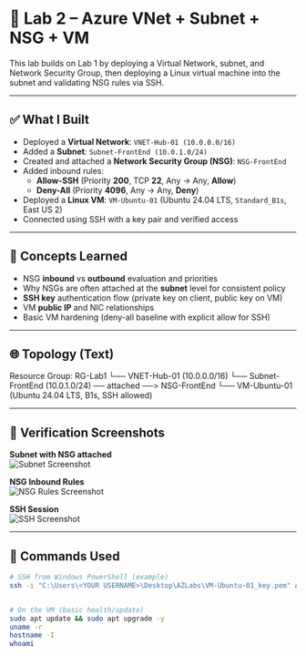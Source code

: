 # 🧪 Lab 2 – Azure VNet + Subnet + NSG + VM

This lab builds on Lab 1 by deploying a Virtual Network, subnet, and Network Security Group, then deploying a Linux virtual machine into the subnet and validating NSG rules via SSH.

---

## ✅ What I Built

- Deployed a **Virtual Network**: `VNET-Hub-01 (10.0.0.0/16)`  
- Added a **Subnet**: `Subnet-FrontEnd (10.0.1.0/24)`  
- Created and attached a **Network Security Group (NSG)**: `NSG-FrontEnd`
- Added inbound rules:
  - **Allow-SSH** (Priority **200**, TCP **22**, Any → Any, **Allow**)
  - **Deny-All** (Priority **4096**, Any → Any, **Deny**)
- Deployed a **Linux VM**: `VM-Ubuntu-01` (Ubuntu 24.04 LTS, `Standard_B1s`, East US 2)
- Connected using SSH with a key pair and verified access

---

## 🧠 Concepts Learned

- NSG **inbound** vs **outbound** evaluation and priorities
- Why NSGs are often attached at the **subnet** level for consistent policy
- **SSH key** authentication flow (private key on client, public key on VM)
- VM **public IP** and NIC relationships
- Basic VM hardening (deny-all baseline with explicit allow for SSH)

---

## 🌐 Topology (Text)

Resource Group: RG-Lab1
└── VNET-Hub-01 (10.0.0.0/16)
└── Subnet-FrontEnd (10.0.1.0/24) ── attached ──> NSG-FrontEnd
└── VM-Ubuntu-01 (Ubuntu 24.04 LTS, B1s, SSH allowed)


---

## 📸 Verification Screenshots

**Subnet with NSG attached**  
![Subnet Screenshot](./Lab2-Subnet.png)

**NSG Inbound Rules**  
![NSG Rules Screenshot](./Lab2-NSGRules.png)

**SSH Session**  
![SSH Screenshot](./Lab2-SSH.png)

---

## 🧪 Commands Used

```bash
# SSH from Windows PowerShell (example)
ssh -i "C:\Users\<YOUR USERNAME>\Desktop\AZLabs\VM-Ubuntu-01_key.pem" azureadmin@<PUBLIC_IP>
```
```bash

# On the VM (basic health/update)
sudo apt update && sudo apt upgrade -y
uname -r
hostname -I
whoami
```

